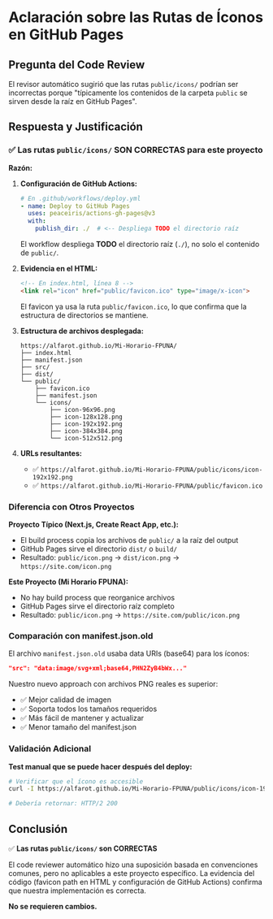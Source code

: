 # Aclaración sobre las Rutas de Íconos en GitHub Pages

## Pregunta del Code Review

El revisor automático sugirió que las rutas `public/icons/` podrían ser incorrectas porque "típicamente los contenidos de la carpeta `public` se sirven desde la raíz en GitHub Pages".

## Respuesta y Justificación

### ✅ Las rutas `public/icons/` SON CORRECTAS para este proyecto

**Razón:**

1. **Configuración de GitHub Actions:**
   ```yaml
   # En .github/workflows/deploy.yml
   - name: Deploy to GitHub Pages
     uses: peaceiris/actions-gh-pages@v3
     with:
       publish_dir: ./  # <-- Despliega TODO el directorio raíz
   ```
   
   El workflow despliega **TODO** el directorio raíz (`./`), no solo el contenido de `public/`.

2. **Evidencia en el HTML:**
   ```html
   <!-- En index.html, línea 8 -->
   <link rel="icon" href="public/favicon.ico" type="image/x-icon">
   ```
   
   El favicon ya usa la ruta `public/favicon.ico`, lo que confirma que la estructura de directorios se mantiene.

3. **Estructura de archivos desplegada:**
   ```
   https://alfarot.github.io/Mi-Horario-FPUNA/
   ├── index.html
   ├── manifest.json
   ├── src/
   ├── dist/
   └── public/
       ├── favicon.ico
       ├── manifest.json
       └── icons/
           ├── icon-96x96.png
           ├── icon-128x128.png
           ├── icon-192x192.png
           ├── icon-384x384.png
           └── icon-512x512.png
   ```

4. **URLs resultantes:**
   - ✅ `https://alfarot.github.io/Mi-Horario-FPUNA/public/icons/icon-192x192.png`
   - ✅ `https://alfarot.github.io/Mi-Horario-FPUNA/public/favicon.ico`

### Diferencia con Otros Proyectos

**Proyecto Típico (Next.js, Create React App, etc.):**
- El build process copia los archivos de `public/` a la raíz del output
- GitHub Pages sirve el directorio `dist/` o `build/`
- Resultado: `public/icon.png` → `dist/icon.png` → `https://site.com/icon.png`

**Este Proyecto (Mi Horario FPUNA):**
- No hay build process que reorganice archivos
- GitHub Pages sirve el directorio raíz completo
- Resultado: `public/icon.png` → `https://site.com/public/icon.png`

### Comparación con manifest.json.old

El archivo `manifest.json.old` usaba data URIs (base64) para los íconos:
```json
"src": "data:image/svg+xml;base64,PHN2ZyB4bWx..."
```

Nuestro nuevo approach con archivos PNG reales es superior:
- ✅ Mejor calidad de imagen
- ✅ Soporta todos los tamaños requeridos
- ✅ Más fácil de mantener y actualizar
- ✅ Menor tamaño del manifest.json

### Validación Adicional

**Test manual que se puede hacer después del deploy:**
```bash
# Verificar que el ícono es accesible
curl -I https://alfarot.github.io/Mi-Horario-FPUNA/public/icons/icon-192x192.png

# Debería retornar: HTTP/2 200
```

## Conclusión

✅ **Las rutas `public/icons/` son CORRECTAS**

El code reviewer automático hizo una suposición basada en convenciones comunes, pero no aplicables a este proyecto específico. La evidencia del código (favicon path en HTML y configuración de GitHub Actions) confirma que nuestra implementación es correcta.

**No se requieren cambios.**
